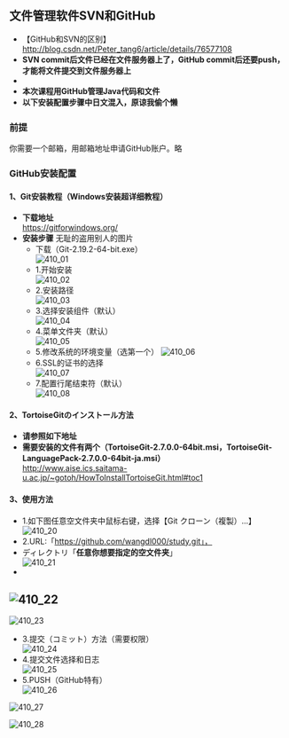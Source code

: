 ## 文件管理软件SVN和GitHub  

  - 【GitHub和SVN的区别】  
http://blog.csdn.net/Peter_tang6/article/details/76577108
 - **SVN commit后文件已经在文件服务器上了，GitHub commit后还要push，才能将文件提交到文件服务器上**  
 - 
 - **本次课程用GitHub管理Java代码和文件**  
 - **以下安装配置步骤中日文混入，原谅我偷个懒**  
### 前提  
你需要一个邮箱，用邮箱地址申请GitHub账户。略  

### GitHub安装配置  
#### 1、Git安装教程（Windows安装超详细教程）  
 - **下载地址**   
https://gitforwindows.org/
 - **安装步骤** 
 无耻的盗用别人的图片  
    - 下载（Git-2.19.2-64-bit.exe）  
![410_01](https://github.com/wangdl000/study/blob/master/03_MVC/resource_410/00_download.PNG)  
    - 1.开始安装  
![410_02](https://github.com/wangdl000/study/blob/master/03_MVC/resource_410/01_start.PNG)  
    - 2.安装路径  
![410_03](https://github.com/wangdl000/study/blob/master/03_MVC/resource_410/02_path.PNG)  
    - 3.选择安装组件（默认）  
![410_04](https://github.com/wangdl000/study/blob/master/03_MVC/resource_410/03_com.PNG)  
    - 4.菜单文件夹（默认）  
![410_05](https://github.com/wangdl000/study/blob/master/03_MVC/resource_410/04_menu.png)  
    - 5.修改系统的环境变量（选第一个）
![410_06](https://github.com/wangdl000/study/blob/master/03_MVC/resource_410/05_environment.png)  
    - 6.SSL的证书的选择  
![410_07](https://github.com/wangdl000/study/blob/master/03_MVC/resource_410/06_ssl.png)  
    - 7.配置行尾结束符（默认）  
![410_08](https://github.com/wangdl000/study/blob/master/03_MVC/resource_410/07_config.png)  

#### 2、TortoiseGitのインストール方法  
 - **请参照如下地址**    
 - **需要安装的文件有两个（TortoiseGit-2.7.0.0-64bit.msi，TortoiseGit-LanguagePack-2.7.0.0-64bit-ja.msi）**  
http://www.aise.ics.saitama-u.ac.jp/~gotoh/HowToInstallTortoiseGit.html#toc1

#### 3、使用方法  
  - 1.如下图任意空文件夹中鼠标右键，选择【Git クローン（複製）...】  
![410_20](https://github.com/wangdl000/study/blob/master/03_MVC/resource_410/20_use.png)  
  - 2.URL:「https://github.com/wangdl000/study.git」，  
  - ディレクトリ「**任意你想要指定的空文件夹**」  
![410_21](https://github.com/wangdl000/study/blob/master/03_MVC/resource_410/21_clone.png)  
  - 
![410_22](https://github.com/wangdl000/study/blob/master/03_MVC/resource_410/22_downloading.png)  
  - 
![410_23](https://github.com/wangdl000/study/blob/master/03_MVC/resource_410/23_complete.png)  
  - 3.提交（コミット）方法（需要权限）  
![410_24](https://github.com/wangdl000/study/blob/master/03_MVC/resource_410/24_commit.png)  
  - 4.提交文件选择和日志  
![410_25](https://github.com/wangdl000/study/blob/master/03_MVC/resource_410/25_comment.png)  
  - 5.PUSH（GitHub特有）  
![410_26](https://github.com/wangdl000/study/blob/master/03_MVC/resource_410/26_push.png)  
   
![410_27](https://github.com/wangdl000/study/blob/master/03_MVC/resource_410/27_push2.png)  
    
![410_28](https://github.com/wangdl000/study/blob/master/03_MVC/resource_410/28_commit_complete.png)  